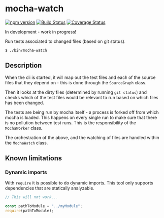 # mocha-watch

[![npm version](https://badge.fury.io/js/%40gustavnikolaj%2Fmocha-watch.svg)](https://www.npmjs.com/package/@gustavnikolaj/mocha-watch)
[![Build Status](https://travis-ci.com/gustavnikolaj/mocha-watch.svg?branch=master)](https://travis-ci.com/gustavnikolaj/mocha-watch)
[![Coverage Status](https://coveralls.io/repos/github/gustavnikolaj/mocha-watch/badge.svg?branch=master)](https://coveralls.io/github/gustavnikolaj/mocha-watch?branch=master)

In development - work in progress!

Run tests associated to changed files (based on git status).

```
$ ./bin/mocha-watch
```

## Description

When the cli is started, it will map out the test files and each of the source
files that they depend on - this is done through the `SourceGraph` class.

Then it looks at the dirty files (determined by running `git status`) and checks
which of the test files would be relevant to run based on which files has been
changed.

The tests are being run by mocha itself - a process is forked off from which
mocha is loaded. This happens on every single run to make sure that there is no
pollution between test runs. This is the responsibility of the `MochaWorker` class.

The orchestration of the above, and the watching of files are handled within the
`MochaWatch` class.

## Known limitations

### Dynamic imports

With `require` it is possible to do dynamic imports. This tool only supports
dependencies that are statically analyzable.

```js
// This will not work...

const pathToModule = "../myModule";
require(pathToModule);
```
